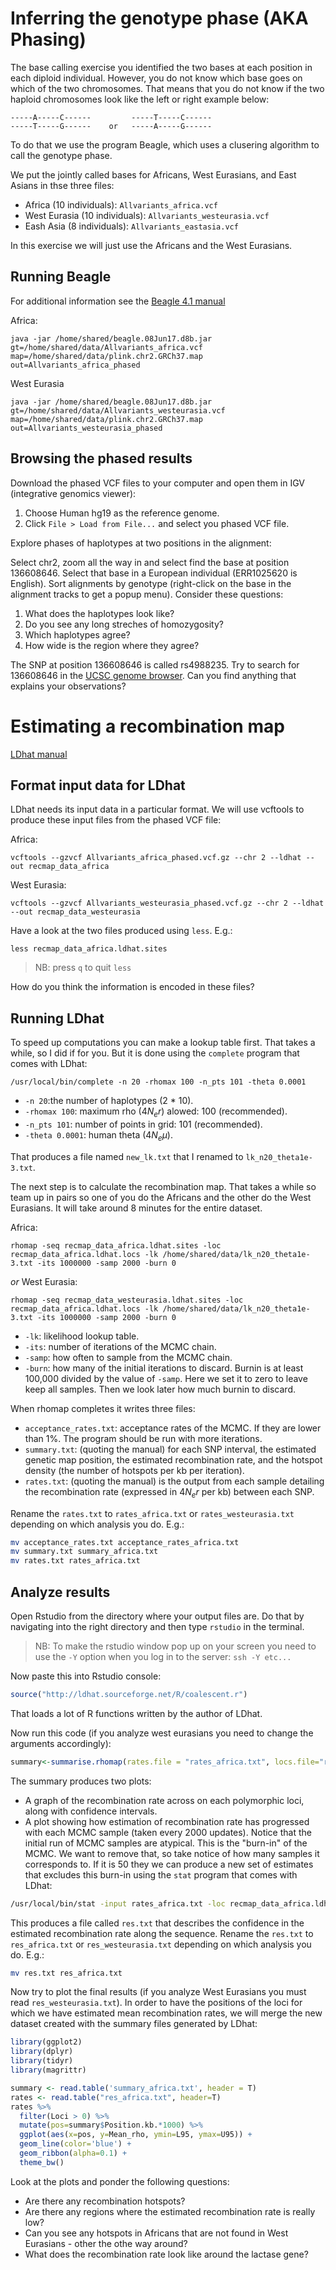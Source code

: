 # Inferring the genotype phase (AKA Phasing)

The base calling exercise you identified the two bases at each position in each diploid individual. However, you do not know which base goes on which of the two chromosomes. That means that you do not know if the two haploid chromosomes look like the left or right example below:

    -----A-----C------         -----T-----C------ 
    -----T-----G------    or   -----A-----G------


To do that we use the program Beagle, which uses a clusering algorithm to call the genotype phase.

We put the jointly called bases for Africans, West Eurasians, and East Asians in thse three files:

- Africa (10 individuals): `Allvariants_africa.vcf`
- West Eurasia (10 individuals): `Allvariants_westeurasia.vcf`
- Eash Asia (8 individuals): `Allvariants_eastasia.vcf`

In this exercise we will just use the Africans and the West Eurasians.

## Running Beagle

For additional information see the [Beagle 4.1 manual](https://faculty.washington.edu/browning/beagle/beagle_4.1_03Oct15.pdf)

Africa:

    java -jar /home/shared/beagle.08Jun17.d8b.jar gt=/home/shared/data/Allvariants_africa.vcf map=/home/shared/data/plink.chr2.GRCh37.map out=Allvariants_africa_phased

West Eurasia

    java -jar /home/shared/beagle.08Jun17.d8b.jar gt=/home/shared/data/Allvariants_westeurasia.vcf map=/home/shared/data/plink.chr2.GRCh37.map out=Allvariants_westeurasia_phased

## Browsing the phased results

Download the phased VCF files to your computer and open them in IGV (integrative genomics viewer): 
    
1. Choose Human hg19 as the reference genome.
2. Click `File > Load from File...` and select you phased VCF file.

Explore phases of haplotypes at two positions in the alignment:

Select chr2, zoom all the way in and select find the base at position 136608646. Select that base in a European individual (ERR1025620 is English). Sort alignments by genotype (right-click on the base in the alignment tracks to get a popup menu). Consider these questions:

1. What does the haplotypes look like?
2. Do you see any long streches of homozygosity?
3. Which haplotypes agree?
4. How wide is the region where they agree?

The SNP at position 136608646 is called rs4988235. Try to search for 136608646 in the [UCSC genome browser](https://genome-euro.ucsc.edu/cgi-bin/hgGateway?redirect=manual&source=genome.ucsc.edu). Can you find anything that explains your observations?

# Estimating a recombination map

[LDhat  manual](https://github.com/auton1/LDhat/blob/master/manual.pdf)

## Format input data for LDhat

LDhat needs its input data in a particular format. We will use vcftools to produce these input files from the phased VCF file:

Africa:

    vcftools --gzvcf Allvariants_africa_phased.vcf.gz --chr 2 --ldhat --out recmap_data_africa

West Eurasia:

    vcftools --gzvcf Allvariants_westeurasia_phased.vcf.gz --chr 2 --ldhat --out recmap_data_westeurasia

Have a look at the two files produced using `less`. E.g.:

    less recmap_data_africa.ldhat.sites 

> NB: press `q` to quit `less`

How do you think the information is encoded in these files?

## Running LDhat

To speed up computations you can make a lookup table first. That takes a while, so I did if for you. But it is done using the `complete` program that comes with LDhat:

    /usr/local/bin/complete -n 20 -rhomax 100 -n_pts 101 -theta 0.0001

- `-n 20`:the number of haplotypes (2 * 10).
- `-rhomax 100`: maximum rho ($4N_e r$) alowed: 100 (recommended).
- `-n_pts 101`: number of points in grid: 101 (recommended).
- `-theta 0.0001`: human theta ($4N_e \mu$).

That produces a file named `new_lk.txt` that I renamed to `lk_n20_theta1e-3.txt`. 

The next step is to calculate the recombination map. That takes a while so team up in pairs so one of you do the Africans and the other do the West Eurasians. It will take around 8 minutes for the entire dataset.

Africa:

    rhomap -seq recmap_data_africa.ldhat.sites -loc recmap_data_africa.ldhat.locs -lk /home/shared/data/lk_n20_theta1e-3.txt -its 1000000 -samp 2000 -burn 0

*or* West Eurasia:

    rhomap -seq recmap_data_westeurasia.ldhat.sites -loc recmap_data_africa.ldhat.locs -lk /home/shared/data/lk_n20_theta1e-3.txt -its 1000000 -samp 2000 -burn 0

- `-lk`: likelihood lookup table.
- `-its`: number of iterations of the MCMC chain.
- `-samp`: how often to sample from the MCMC chain.
- `-burn`: how many of the initial iterations to discard. Burnin is at least 100,000 divided by the value of `-samp`. Here we set it to zero to leave keep all samples. Then we look later how much burnin to discard.

When rhomap completes it writes three files:

- `acceptance_rates.txt`: acceptance rates of the MCMC. If they are lower than 1%. The program should be run with more iterations.
- `summary.txt`: (quoting the manual) for each SNP interval, the estimated genetic map position, the estimated recombination rate, and the hotspot density (the number of hotspots per kb per iteration).
- `rates.txt`: (quoting the manual) is the output from each sample detailing the recombination rate (expressed in $4N_e r$ per kb) between each SNP. 

Rename the `rates.txt` to `rates_africa.txt` or `rates_westeurasia.txt` depending on which analysis you do. E.g.:

```bash
mv acceptance_rates.txt acceptance_rates_africa.txt
mv summary.txt summary_africa.txt
mv rates.txt rates_africa.txt
```      
## Analyze results

Open Rstudio from the directory where your output files are. Do that by navigating into the right directory and then type `rstudio` in the terminal.

> NB: To make the rstudio window pop up on your screen you need to use the `-Y` option when you log in to the server: `ssh -Y etc...`

Now paste this into Rstudio console:

```R
source("http://ldhat.sourceforge.net/R/coalescent.r")
```

That loads a lot of R functions written by the author of LDhat.

Now run this code (if you analyze west eurasians you need to change the arguments accordingly):

```R
summary<-summarise.rhomap(rates.file = "rates_africa.txt", locs.file="recmap_data_africa.ldhat.locs")
```

The summary produces two plots:

- A graph of the recombination rate across on each polymorphic loci, along with confidence intervals.
- A plot showing how estimation of recombination rate has progressed with each MCMC sample (taken every 2000 updates). Notice that the initial run of MCMC samples are atypical. This is the "burn-in" of the MCMC. We want to remove that, so take notice of how many samples it corresponds to. If it is 50 they we can produce a new set of estimates that excludes this burn-in using the `stat` program that comes with LDhat:

```bash
/usr/local/bin/stat -input rates_africa.txt -loc recmap_data_africa.ldhat.locs -burn 50
```

This produces a file called `res.txt` that describes the confidence in the estimated recombination rate along the sequence. Rename the `res.txt` to `res_africa.txt` or `res_westeurasia.txt` depending on which analysis you do. E.g.:

```bash
mv res.txt res_africa.txt
```

Now try to plot the final results (if you analyze West Eurasians you must read `res_westeurasia.txt`). In order to have the positions of the loci for which we have estimated mean recombination rates, we will merge the new dataset created with the summary files generated by LDhat:

```R
library(ggplot2)
library(dplyr)
library(tidyr)
library(magrittr)

summary <- read.table('summary_africa.txt', header = T)
rates <- read.table("res_africa.txt", header=T)
rates %>%
  filter(Loci > 0) %>%
  mutate(pos=summary$Position.kb.*1000) %>%
  ggplot(aes(x=pos, y=Mean_rho, ymin=L95, ymax=U95)) +  
  geom_line(color='blue') +
  geom_ribbon(alpha=0.1) +
  theme_bw()
```

Look at the plots and ponder the following questions:

- Are there any recombination hotspots?
- Are there any regions where the estimated recombination rate is really low? 
- Can you see any hotspots in Africans that are not found in West Eurasians - other the othe way around?
- What does the recombination rate look like around the lactase gene?



